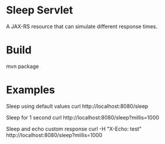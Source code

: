 # Sleep Servlet

A JAX-RS resource that can simulate different response times.

# Build

mvn package

# Examples

Sleep using default values
curl http://localhost:8080/sleep

Sleep for 1 second
curl http://localhost:8080/sleep?millis=1000

Sleep and echo custom response
curl -H "X-Echo: test" http://localhost:8080/sleep?millis=1000

